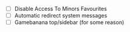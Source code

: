 - [ ] Disable Access To Minors Favourites
- [ ] Automatic redirect system messages
- [ ] Gamebanana top/sidebar (for some reason)